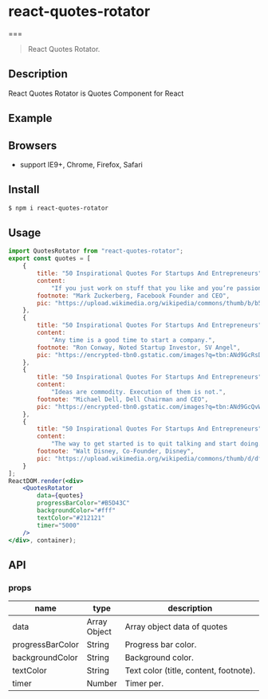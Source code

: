 # react-quotes-rotator
===
> React Quotes Rotator.

## Description

React Quotes Rotator is Quotes Component for React

## Example



## Browsers

* support IE9+, Chrome, Firefox, Safari

## Install

``` bash
$ npm i react-quotes-rotator
```

## Usage

```jsx
import QuotesRotator from "react-quotes-rotator";
export const quotes = [
    {
        title: "50 Inspirational Quotes For Startups And Entrepreneurs",
        content:
            "If you just work on stuff that you like and you’re passionate about, you don’t have to have a master plan with how things will play out.",
        footnote: "Mark Zuckerberg, Facebook Founder and CEO",
        pic: "https://upload.wikimedia.org/wikipedia/commons/thumb/b/b5/Mark_Zuckerberg_cropped.jpg/220px-Mark_Zuckerberg_cropped.jpg"
    },
    {
        title: "50 Inspirational Quotes For Startups And Entrepreneurs",
        content:
            "Any time is a good time to start a company.",
        footnote: "Ron Conway, Noted Startup Investor, SV Angel",
        pic: "https://encrypted-tbn0.gstatic.com/images?q=tbn:ANd9GcRsDzSJUGCynBe_5AsxFMa5di6NDl79jlhaXU_GjzfKXvUYfQv2"
    },
    {
        title: "50 Inspirational Quotes For Startups And Entrepreneurs",
        content:
            "Ideas are commodity. Execution of them is not.",
        footnote: "Michael Dell, Dell Chairman and CEO",
        pic: "https://encrypted-tbn0.gstatic.com/images?q=tbn:ANd9GcQvWiBIth-yWVarg0-P9t2-tzktb0H9w5RXtCN1l5YxSruAtyfbMQ"
    },
    {
        title: "50 Inspirational Quotes For Startups And Entrepreneurs",
        content:
            "The way to get started is to quit talking and start doing.",
        footnote: "Walt Disney, Co-Founder, Disney",
        pic: "https://upload.wikimedia.org/wikipedia/commons/thumb/d/df/Walt_Disney_1946.JPG/220px-Walt_Disney_1946.JPG"
    }
];
ReactDOM.render(<div>
    <QuotesRotator
        data={quotes}
        progressBarColor="#B5D43C"
        backgroundColor="#fff"
        textColor="#212121"
        timer="5000"
    />
</div>, container);
```
## API

### props

<table class="table table-bordered table-striped">
    <thead>
        <tr>
            <th style="width: 100px;">name</th>
            <th style="width: 50px;">type</th>
            <th>description</th>
        </tr>
    </thead>
    <tbody>
        <tr>
            <td>data</td>
            <td>Array Object</td>
            <td>Array object data of quotes</td>
        </tr>
        <tr>
            <td>progressBarColor</td>
            <td>String</td>
            <td>Progress bar color.</td>
        </tr>
        <tr>
            <td>backgroundColor</td>
            <td>String</td>
            <td>Background color.</td>
        </tr>
        <tr>
            <td>textColor</td>
            <td>String</td>
            <td>Text color (title, content, footnote).</td>
        </tr>
        <tr>
            <td>timer</td>
            <td>Number</td>
            <td>Timer per.</td>
        </tr>
    </tbody>
</table>
